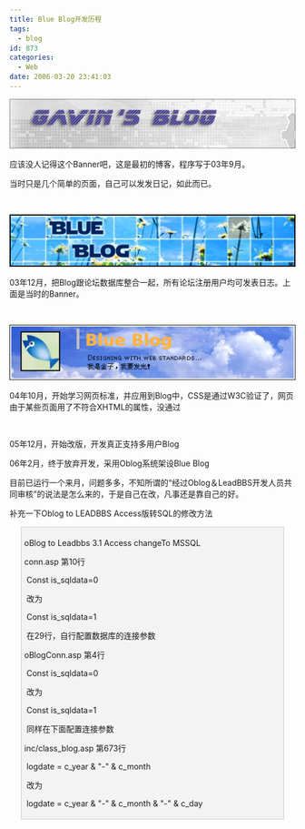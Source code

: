 ```yaml
---
title: Blue Blog开发历程
tags:
  - blog
id: 873
categories:
  - Web
date: 2006-03-20 23:41:03
---
```


![](/images/2006/03/20_2006-3-321494776_12719.gif)

应该没人记得这个Banner吧，这是最初的博客，程序写于03年9月。

当时只是几个简单的页面，自己可以发发日记，如此而已。

&nbsp;

![](/images/2006/03/20_2006-3-321254079_12720.gif)

03年12月，把Blog跟论坛数据库整合一起，所有论坛注册用户均可发表日志。上面是当时的Banner。

&nbsp;

![](/images/2006/03/20_2006-3-321112864_12721.gif)

04年10月，开始学习网页标准，并应用到Blog中，CSS是通过W3C验证了，网页由于某些页面用了不符合XHTML的属性，没通过

&nbsp;

05年12月，开始改版，开发真正支持多用户Blog

06年2月，终于放弃开发，采用Oblog系统架设Blue Blog

目前已运行一个来月，问题多多，不知所谓的&ldquo;经过Oblog＆LeadBBS开发人员共同审核&rdquo;的说法是怎么来的，于是自己在改，凡事还是靠自己的好。

补充一下Oblog to LEADBBS Access版转SQL的修改方法
<div style="border: 1px solid rgb(204, 204, 204); margin: 5px 20px; padding: 5px; background: rgb(243, 243, 243) none repeat scroll 0% 50%; -moz-background-clip: -moz-initial; -moz-background-origin: -moz-initial; -moz-background-inline-policy: -moz-initial;">

oBlog to Leadbbs 3.1 Access changeTo MSSQL

conn.asp 第10行

&nbsp;Const is_sqldata=0

&nbsp;改为

&nbsp;Const is_sqldata=1

&nbsp;在29行，自行配置数据库的连接参数

oBlogConn.asp 第4行

&nbsp;Const is_sqldata=0

&nbsp;改为

&nbsp;Const is_sqldata=1

&nbsp;同样在下面配置连接参数

inc/class_blog.asp 第673行

&nbsp;logdate = c_year &amp; &quot;-&quot; &amp; c_month

&nbsp;改为

&nbsp;logdate = c_year &amp; &quot;-&quot; &amp; c_month &amp; &quot;-&quot; &amp; c_day
</div>